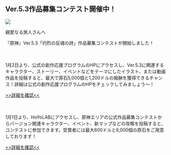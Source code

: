 ## Ver.5.3作品募集コンテスト開催中！
<img src="https://sdk.hoyoverse.com/upload/ann/2024/12/19/241a2c58c826457369ac142e2292736f_7315330852696928815.jpg">
<p style="white-space: pre-wrap;">親愛なる旅人さんへ</p><p style="white-space: pre-wrap;">『原神』Ver.5.3「灼烈の反魂の詩」作品募集コンテストが開始しました！</p><p style="white-space: pre-wrap; min-height: 1.5em;"></p><p style="white-space: pre-wrap;">1月2日より、公式の創作応援プログラムのHPにアクセスし、Ver.5.3に関連するキャラクター、ストーリー、イベントなどをテーマにしたイラスト、または動画作品を投稿すると、最大で原石5,000個と1,200ドルの報酬を獲得できるチャンス！詳細は公式の創作応援プログラムのHPをチェックしてみましょう～！</p><p style="white-space: pre-wrap;"><a href="javascript:miHoYoGameJSSDK.openInBrowser('https://act.hoyoverse.com/puzzle/hk4e/pz_GHoTG2ipoR/index.html?hyl_auth_required=true&sign_type=2&authkey_ver=1&auth_appid=e202412111211');" data-type="a" link-type="game_outer" rel="noopener noreferrer nofollow">>>詳細を確認<<</a></p><p style="white-space: pre-wrap; min-height: 1.5em;"></p><p style="white-space: pre-wrap;">1月1日より、HoYoLABにアクセスし、原神エリアの公式作品募集コンテストからバージョン関連キャラクター、イベント、新マップなどの攻略を投稿すると、コンテストに参加できます。受賞者には最大600ドルと6,000個の原石をご用意しております！</p><p style="white-space: pre-wrap;"><a href="javascript:miHoYoGameJSSDK.openInBrowser('https://www.hoyolab.com/contribution/418');" data-type="a" link-type="game_outer" rel="noopener noreferrer nofollow">>>詳細を確認<<</a></p><p style="white-space: pre-wrap; min-height: 1.5em;"></p><p style="white-space: pre-wrap; min-height: 1.5em;"></p>
